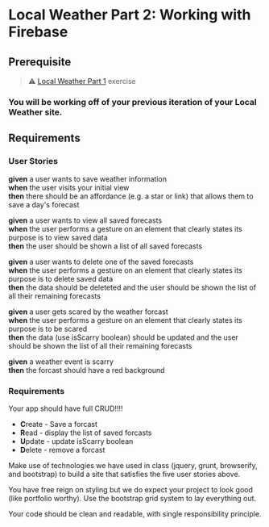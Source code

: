 # Local Weather Part 2: Working with Firebase

## Prerequisite

> :warning: [Local Weather Part 1](./part1.md) exercise

### You will be working off of your previous iteration of your Local Weather site.

## Requirements

### User Stories

**given** a user wants to save weather information<br/>
**when** the user visits your initial view<br/>
**then** there should be an affordance (e.g. a star or link) that allows them to save a day's forecast

**given** a user wants to view all saved forecasts<br/>
**when** the user performs a gesture on an element that clearly states its purpose is to view saved data<br/>
**then** the user should be shown a list of all saved forecasts

**given** a user wants to delete one of the saved forecasts<br/>
**when** the user performs a gesture on an element that clearly states its purpose is to delete saved data<br/>
**then** the data should be deleteted and the user should be shown the list of all their remaining forecasts

**given** a user gets scared by the weather forcast<br/>
**when** the user performs a gesture on an element that clearly states its purpose is to be scared<br/>
**then** the data (use isScarry boolean) should be updated and the user should be shown the list of all their remaining forecasts

**given** a weather event is scarry<br/>
**then** the forcast should have a red background

### Requirements
Your app should have full CRUD!!!!
* **C**reate - Save a forcast
* **R**ead - display the list of saved forcasts
* **U**pdate - update isScarry boolean
* **D**elete - remove a forcast

Make use of technologies we have used in class (jquery, grunt, browserify, and bootstrap) to build a site that satisfies the five user stories above.

You have free reign on styling but we do expect your project to look good (like portfolio worthy).  Use the bootstrap grid system to lay everything out.

Your code should be clean and readable, with single responsibility principle.

